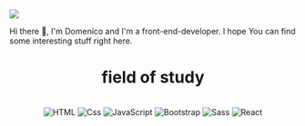 <img src="https://mir-s3-cdn-cf.behance.net/project_modules/2800_opt_1/f66051104513603.5f647cdd7b864.jpg"/>
<br>
<p font-size="18px"> Hi there 👋, I'm Domenico and I'm a front-end-developer. I hope You can find some interesting stuff right here. <p>

<h1 align="center" font-size="16px">field of study</h1>
<br>
<div align="center">
    <img alt="HTML" src="https://img.shields.io/badge/HTML-E34F26?logo=html5&logoColor=white&style=for-the-badge" />
    <img alt="Css" src="https://img.shields.io/badge/CSS-1572B6?logo=css3&logoColor=white&style=for-the-badge" />
    <img alt="JavaScript" src="https://img.shields.io/badge/JavaScript-F7DF1E?logo=javascript&logoColor=white&style=for-the-badge" />
    <img alt="Bootstrap" src="https://img.shields.io/badge/Bootstrap-563D7C?logo=react&logoColor=white&style=for-the-badge" />
    <img alt="Sass" src="https://img.shields.io/badge/Sass-CC6699?logo=sass&logoColor=white&style=for-the-badge" />
    <img alt="React" src="https://img.shields.io/badge/React-61DAFB?logo=react&logoColor=white&style=for-the-badge" />
</div>
